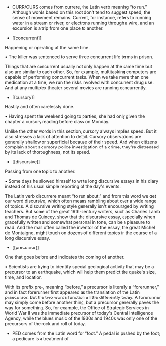 - CURR/CURS comes from currere, the Latin verb meaning “to run.” Although words based on this
root  don't  tend  to  suggest  speed,  the  sense  of  movement  remains.  Current,  for  instance,  refers  to
running water in a stream or river, or electrons running through a wire, and an excursion is a trip from
one place to another.

- [[concurrent]] 

 Happening or operating at the same time. 

• The killer was sentenced to serve three concurrent life terms in prison. 

Things that are concurrent usually not only happen at the same time but also are similar to each other.
So, for example, multitasking computers are capable of performing concurrent tasks. When we take
more than one medication at a time, we run the risks involved with concurrent drug use. And at any
multiplex theater several movies are running concurrently.

- [[cursory]] 

 Hastily and often carelessly done. 

• Having spent the weekend going to parties, she had only given the chapter a cursory reading before
class on Monday. 

Unlike the other words in this section, cursory always implies speed. But it also stresses a lack of
attention to detail. Cursory observations are generally shallow or superficial because of their speed.
And when citizens complain about a cursory police investigation of a crime, they're distressed by its
lack of thoroughness, not its speed.

- [[discursive]] 

 Passing from one topic to another. 

•  Some  days  he  allowed  himself  to  write  long  discursive  essays  in  his  diary  instead  of  his  usual
simple reporting of the day's events. 

The  Latin  verb  discurrere  meant  “to  run  about,”  and  from  this  word  we  get  our  word  discursive,
which often means rambling about over a wide range of topics. A discursive writing style generally
isn't  encouraged  by  writing  teachers.  But  some  of  the  great  19th-century  writers,  such  as  Charles
Lamb and Thomas de Quincey, show that the discursive essay, especially when gracefully written and
somewhat personal in tone, can be a pleasure to read. And the man often called the inventor of the
essay, the great Michel de Montaigne, might touch on dozens of different topics in the course of a long
discursive essay.

- [[precursor]] 

 One that goes before and indicates the coming of another. 

• Scientists are trying to identify special geological activity that may be a precursor to an earthquake,
which will help them predict the quake's size, time, and location. 

With its prefix pre-, meaning “before,” a precursor is literally a “forerunner,” and in fact forerunner
first appeared as the translation of the Latin praecursor. But the two words function a little differently
today. A forerunner may simply come before another thing, but a precursor generally paves the way
for something. So, for example, the Office of Strategic Services in World War II was the immediate
precursor of today's Central Intelligence Agency, while the blues music of the 1930s and 1940s was
only one of the precursors of the rock and roll of today.

- PED comes from the Latin word for “foot.” A pedal is pushed by the foot; a pedicure is a treatment of
